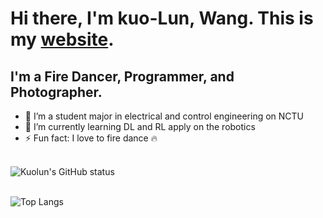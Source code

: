 # Hi there, I'm kuo-Lun, Wang. This is my [website](https://kuolunwang.github.io/).

## I'm a Fire Dancer, Programmer, and Photographer.
- 🔭 I’m a student major in electrical and control engineering on NCTU
- 🌱 I’m currently learning DL and RL apply on the robotics
- ⚡ Fun fact: I love to fire dance :fire:

\
![Kuolun's GitHub status](https://github-readme-stats.vercel.app/api?username=kuolunwang&show_icons=true&theme=radical)

\
![Top Langs](https://github-readme-stats.vercel.app/api/top-langs/?username=kuolunwang&layout=compact)
